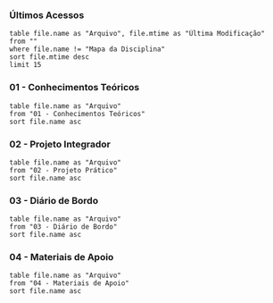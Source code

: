 ### Últimos Acessos
```dataview
table file.name as "Arquivo", file.mtime as "Última Modificação"
from ""
where file.name != "Mapa da Disciplina"
sort file.mtime desc
limit 15
```

### 01 - Conhecimentos Teóricos
```dataview
table file.name as "Arquivo"
from "01 - Conhecimentos Teóricos"
sort file.name asc
```

### 02 - Projeto Integrador
```dataview
table file.name as "Arquivo"
from "02 - Projeto Prático"
sort file.name asc
```

### 03 - Diário de Bordo
```dataview
table file.name as "Arquivo"
from "03 - Diário de Bordo"
sort file.name asc
```

### 04 - Materiais de Apoio
```dataview
table file.name as "Arquivo"
from "04 - Materiais de Apoio"
sort file.name asc
```
